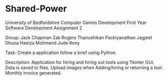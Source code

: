 # Shared-Power

University of Bedfordshire
Computer Games Development
First Year
Software Development
Assignment 2

Group:
Jack Chapman
Zak Rogers
Thanushikan Packiyanathan
Jagjeet Dhuna
Hamza Mohmend
Jude Rony

Task:
Create a application follow a brief using Python.

Description:
Application for hiring and hiring out tools using Tkinter GUI.
Data is saved to files.
Upload images when Adding/hiring or returning a tool.
Monthly invoice generated.
